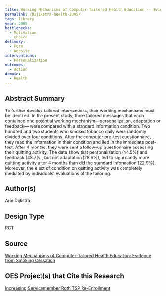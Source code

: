 ```yaml
---
title: Working Mechanisms of Computer-Tailored Health Education -- Evidence from Smoking Cessation
permalink: /Dijikstra-health-2005/
tags: library 
year: 2005
bottlenecks: 
  - Motivation
  - Choice 
delivery:  
  - Form 
  - Website 
interventions: 
  - Personalization 
outcomes:  
  - Action 
domain: 
  - Health 
---
```

## Abstract Summary

To further develop tailored interventions, their working mechanisms must be identi ed. In the present study, three
tailored messages that each contained one potential working mechanism—personalization, adaptation or feedback—
were compared with a standard information condition. Two hundred and two students who smoked tobacco daily
were randomly divided over four conditions. After the computer pre-test questionnaire, they read the information in
their condition and lled in the immediate post-test. After 4 months, they were sent a follow-up questionnaire
assessing their quitting activity. The data show that personalization (44.5%) and feedback (48.7%), but not
adaptation (28.6%), led to signi cantly more quitting activity after 4 months than did the standard information
(22.9%). Moreover, the e ect of condition on quitting activity was completely mediated by individuals' evaluations of
the tailoring.

## Author(s)

Arie Dijkstra

## Design Type

RCT

## Source

<a href="https://doi.org/10.1093/her/cyh014">Working Mechanisms of Computer-Tailored Health Education: Evidence from Smoking Cessation</a>

## OES Project(s) that Cite this Research

<a href="https://oes.gsa.gov/projects/roth-tsp-re-enrollment/">Increasing Servicemember Roth TSP Re-Enrollment</a>
